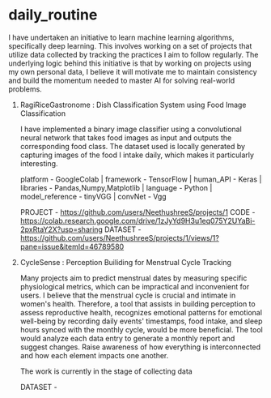 # daily_routine
I have undertaken an initiative to learn machine learning algorithms, specifically deep learning. This involves working on a set of projects that utilize data collected by tracking the practices I aim to follow regularly. The underlying logic behind this initiative is that by working on projects using my own personal data, I believe it will motivate me to maintain consistency and build the momentum needed to master AI for solving real-world problems.

1. RagiRiceGastronome : Dish Classification System using Food Image Classification
   
   I have implemented a binary image classifier using a convolutional neural network 
   that takes food images as input and outputs the corresponding food class.
   The dataset used is locally generated by capturing images of the food I intake 
   daily, which makes it particularly interesting.
   
   platform - GoogleColab | framework - TensorFlow | human_API - Keras | libraries -
   Pandas,Numpy,Matplotlib | language - Python | model_reference - tinyVGG | convNet - Vgg

   PROJECT - https://github.com/users/NeethushreeS/projects/1
   CODE - https://colab.research.google.com/drive/1zJyYd9H3u1eq075Y2UYaBi-2pxRtaY2X?usp=sharing
   DATASET - https://github.com/users/NeethushreeS/projects/1/views/1?pane=issue&itemId=46789580

2. CycleSense : Perception Builiding for Menstrual Cycle Tracking 

   Many projects aim to predict menstrual dates by measuring specific physiological metrics, which can 
   be impractical and inconvenient for users. I believe that the menstrual cycle is crucial and intimate 
   in women's health. Therefore, a tool that assists in building perception to assess reproductive 
   health, recognizes emotional patterns for emotional well-being by recording daily events' timestamps, 
   food intake, and sleep hours synced with the monthly cycle, would be more beneficial. The tool would 
   analyze each data entry to generate a monthly report and suggest changes. Raise awareness of how 
   everything is interconnected and how each element impacts one another.

   The work is currently in the stage of collecting data

   DATASET - 

   
